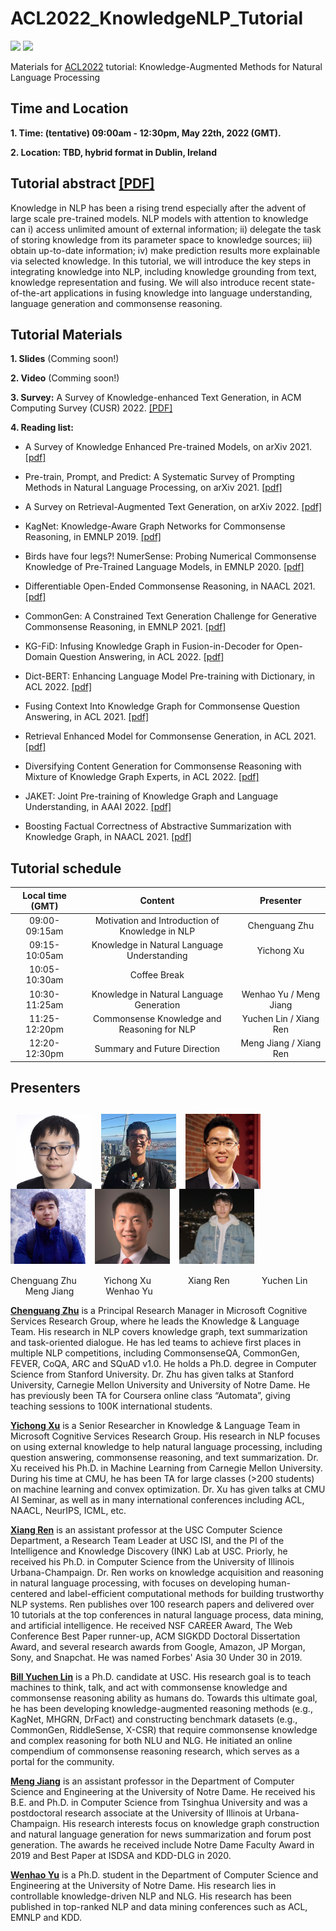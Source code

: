 # ACL2022_KnowledgeNLP_Tutorial

![](https://img.shields.io/badge/Status-building-brightgreen) ![](https://img.shields.io/badge/PRs-Welcome-red) 

Materials for [ACL2022](https://www.2022.aclweb.org/) tutorial: Knowledge-Augmented Methods for Natural Language Processing

## Time and Location

**1. Time: (tentative) 09:00am - 12:30pm, May 22th, 2022 (GMT).** 

**2. Location: TBD, hybrid format in Dublin, Ireland**

## Tutorial abstract [\[PDF\]](/files/knowledge_tutorial.pdf)
Knowledge in NLP has been a rising trend especially after the advent of large scale pre-trained models. NLP models with attention to knowledge can i) access unlimited amount of external information; ii) delegate the task of storing knowledge from its parameter space to knowledge sources; iii) obtain up-to-date information; iv) make prediction results more explainable via selected knowledge. In this tutorial, we will introduce the key steps in integrating knowledge into NLP, including knowledge grounding from text, knowledge representation and fusing. We will also introduce recent state-of-the-art applications in fusing knowledge into language understanding, language generation and commonsense reasoning.

## Tutorial Materials

**1. Slides** (Comming soon!)

**2. Video** (Comming soon!)

**3. Survey:** A Survey of Knowledge-enhanced Text Generation, in ACM Computing Survey (CUSR) 2022. [\[PDF\]](https://arxiv.org/abs/2010.04389)

**4. Reading list:**

- A Survey of Knowledge Enhanced Pre-trained Models, on arXiv 2021. [\[pdf\]](https://arxiv.org/pdf/2110.00269.pdf)

- Pre-train, Prompt, and Predict: A Systematic Survey of Prompting Methods in Natural Language Processing, on arXiv 2021. [\[pdf\]](https://arxiv.org/pdf/2107.13586.pdf)

- A Survey on Retrieval-Augmented Text Generation, on arXiv 2022. [\[pdf\]](https://arxiv.org/pdf/2202.01110.pdf)

- KagNet: Knowledge-Aware Graph Networks for Commonsense Reasoning, in EMNLP 2019. [\[pdf\]](https://aclanthology.org/D19-1282)

- Birds have four legs?! NumerSense: Probing Numerical Commonsense Knowledge of Pre-Trained Language Models, in EMNLP 2020. [\[pdf\]](https://aclanthology.org/2020.emnlp-main.557)

- Differentiable Open-Ended Commonsense Reasoning, in NAACL 2021. [\[pdf\]](https://aclanthology.org/2021.naacl-main.366)

- CommonGen: A Constrained Text Generation Challenge for Generative Commonsense Reasoning, in EMNLP 2021. [\[pdf\]](https://aclanthology.org/2020.findings-emnlp.165/)
  
- KG-FiD: Infusing Knowledge Graph in Fusion-in-Decoder for Open-Domain Question Answering, in ACL 2022. [\[pdf\]](https://arxiv.org/abs/2110.04330)

- Dict-BERT: Enhancing Language Model Pre-training with Dictionary, in ACL 2022. [\[pdf\]](https://arxiv.org/abs/2110.06490)

- Fusing Context Into Knowledge Graph for Commonsense Question Answering, in ACL 2021. [\[pdf\]](https://arxiv.org/abs/2012.04808)

- Retrieval Enhanced Model for Commonsense Generation, in ACL 2021. [\[pdf\]](https://arxiv.org/abs/2105.11174)

- Diversifying Content Generation for Commonsense Reasoning with Mixture of Knowledge Graph Experts, in ACL 2022. [\[pdf\]](https://www.microsoft.com/en-us/research/uploads/prod/2022/03/ACL_2022_DGR_Camera.pdf)

- JAKET: Joint Pre-training of Knowledge Graph and Language Understanding, in AAAI 2022. [\[pdf\]](https://arxiv.org/abs/2010.00796)

- Boosting Factual Correctness of Abstractive Summarization with Knowledge Graph, in NAACL 2021. [\[pdf\]](https://arxiv.org/abs/2003.08612)


## Tutorial schedule

| Local time (GMT) | Content | Presenter |
| :---: | :---: | :---: |
| 09:00-09:15am | Motivation and Introduction of Knowledge in NLP | Chenguang Zhu |
| 09:15-10:05am | Knowledge in Natural Language Understanding  | Yichong Xu |
| 10:05-10:30am | Coffee Break  |  |
| 10:30-11:25am | Knowledge in Natural Language Generation | Wenhao Yu / Meng Jiang |
| 11:25-12:20pm | Commonsense Knowledge and Reasoning for NLP | Yuchen Lin / Xiang Ren |
| 12:20-12:30pm | Summary and Future Direction | Meng Jiang / Xiang Ren |

## Presenters

## &nbsp; <img src="imgs/Chenguang.jpg" width="120" align=center> &nbsp; <img src="imgs/Yichong.jpg" width="120" align=center> &nbsp;  <img src="imgs/Xiang.jpg" width="120" align=center> &nbsp; <img src="imgs/Yuchen.jpg" width="120" align=center> &nbsp; <img src="imgs/Meng.jpg" width="120" align=center> &nbsp; <img src="imgs/Wenhao.jpg" width="120" align=center> 

Chenguang Zhu &nbsp; &nbsp; &nbsp; &nbsp; &nbsp; Yichong Xu &nbsp; &nbsp; &nbsp; &nbsp; &nbsp; &nbsp; &nbsp; Xiang Ren &nbsp; &nbsp; &nbsp; &nbsp; &nbsp; &nbsp; Yuchen Lin &nbsp; &nbsp; &nbsp; &nbsp; &nbsp; &nbsp; Meng Jiang &nbsp; &nbsp; &nbsp; &nbsp; &nbsp; &nbsp; Wenhao Yu

**[Chenguang Zhu](https://www.microsoft.com/en-us/research/people/chezhu/)** is a Principal Research Manager in Microsoft Cognitive Services Research Group, where he leads the Knowledge & Language Team. His research in NLP covers knowledge graph, text summarization and task-oriented dialogue. He has led teams to achieve first places in multiple NLP competitions, including CommonsenseQA, CommonGen, FEVER, CoQA, ARC and SQuAD v1.0. He holds a Ph.D. degree in Computer Science from Stanford University. Dr. Zhu has given talks at Stanford University, Carnegie Mellon University and University of Notre Dame. He has previously been TA for Coursera online class “Automata”, giving teaching sessions to 100K international students. 

**[Yichong Xu](https://www.microsoft.com/en-us/research/people/yicxu/)** is a Senior Researcher in Knowledge \& Language Team in Microsoft Cognitive Services Research Group. His research in NLP focuses on using external knowledge to help natural language processing, including question answering, commonsense reasoning, and text summarization. Dr. Xu received his Ph.D. in Machine Learning from Carnegie Mellon University. During his time at CMU, he has been TA for large classes (>200 students) on machine learning and convex optimization. Dr. Xu has given talks at CMU AI Seminar, as well as in many international conferences including ACL, NAACL, NeurIPS, ICML, etc.

**[Xiang Ren](https://shanzhenren.github.io/)** is an assistant professor at the USC Computer Science Department, a Research Team Leader at USC ISI, and the PI of the Intelligence and Knowledge Discovery (INK) Lab at USC. Priorly, he received his Ph.D. in Computer Science from the University of Illinois Urbana-Champaign. Dr. Ren works on knowledge acquisition and reasoning in natural language processing, with focuses on developing human-centered and label-efficient computational methods for building trustworthy NLP systems. Ren publishes over 100 research papers and delivered over 10 tutorials at the top conferences in natural language process, data mining, and artificial intelligence. He received NSF CAREER Award, The Web Conference Best Paper runner-up, ACM SIGKDD Doctoral Dissertation Award, and several research awards from Google, Amazon, JP Morgan, Sony, and Snapchat. He was named Forbes' Asia 30 Under 30 in 2019.

**[Bill Yuchen Lin](https://yuchenlin.xyz/)** is a Ph.D. candidate at USC. His research goal is to teach machines to think, talk, and act with commonsense knowledge and commonsense reasoning ability as humans do. Towards this ultimate goal, he has been developing knowledge-augmented reasoning methods (e.g., KagNet, MHGRN, DrFact) and constructing benchmark datasets (e.g., CommonGen, RiddleSense, X-CSR) that require commonsense knowledge and complex reasoning for both NLU and NLG. He initiated an online compendium of commonsense reasoning  research, which serves as a portal for the community. 

**[Meng Jiang](http://www.meng-jiang.com/)** is an assistant professor in the Department of Computer Science and Engineering at the University of Notre Dame. He received his B.E. and Ph.D. in Computer Science from Tsinghua University and was a postdoctoral research associate at the University of Illinois at Urbana-Champaign. His research interests focus on knowledge graph construction and natural language generation for news summarization and forum post generation. The awards he received include Notre Dame Faculty Award in 2019 and Best Paper at ISDSA and KDD-DLG in 2020.

**[Wenhao Yu](https://wyu97.github.io/)** is a Ph.D. student in the Department of Computer Science and Engineering at the University of Notre Dame. His research lies in controllable knowledge-driven NLP and NLG. His research has been published in top-ranked NLP and data mining conferences such as ACL, EMNLP and KDD.

